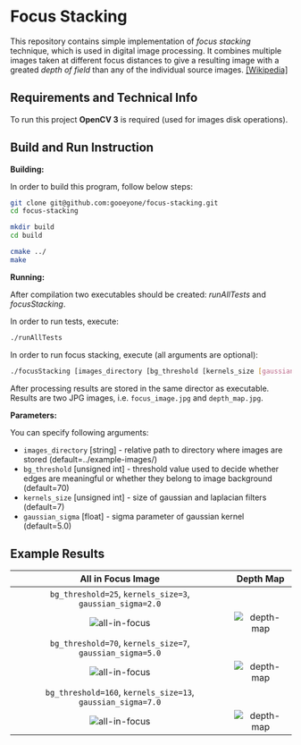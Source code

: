 # Focus Stacking

This repository contains simple implementation of _focus stacking_ technique, 
which is used in digital image processing. It combines multiple images taken at different
focus distances to give a resulting image with a greated _depth of field_ than any
of the individual source images. [[Wikipedia]](https://en.wikipedia.org/wiki/Focus_stacking)

## Requirements and Technical Info

To run this project **OpenCV 3** is required (used for images disk operations).


## Build and Run Instruction

**Building:**

In order to build this program, follow below steps:

```bash
git clone git@github.com:gooeyone/focus-stacking.git
cd focus-stacking

mkdir build
cd build

cmake ../
make
```

**Running:**

After compilation two executables should be created: _runAllTests_ and _focusStacking_.

In order to run tests, execute:
 ```bash
 ./runAllTests
 ```

In order to run focus stacking, execute (all arguments are optional):

```bash
./focusStacking [images_directory [bg_threshold [kernels_size [gaussian_sigma]]]]
```
After processing results are stored in the same director as executable. Results are two JPG images, 
i.e. `focus_image.jpg` and `depth_map.jpg`. 

**Parameters:**

You can specify following arguments:
- `images_directory` [string] - relative path to directory where images are 
stored (default=../example-images/)
- `bg_threshold` [unsigned int] - threshold value used to decide whether edges 
are meaningful or whether they belong to image background (default=70)
- `kernels_size` [unsigned int] - size of gaussian and laplacian filters (default=7)
- `gaussian_sigma` [float] - sigma parameter of gaussian kernel (default=5.0)

## Example Results

|All in Focus Image|Depth Map|
|:---:|:---:|
|`bg_threshold=25`, `kernels_size=3`, `gaussian_sigma=2.0`||
|![all-in-focus](http://luniak.io/focus-stacking-repo-images/focus_image_25_3_2.jpg)|![depth-map](http://luniak.io/focus-stacking-repo-images/depth_map_25_3_2.jpg)|
|`bg_threshold=70`, `kernels_size=7`, `gaussian_sigma=5.0`||
|![all-in-focus](http://luniak.io/focus-stacking-repo-images/focus_image_70_7_5.jpg)|![depth-map](http://luniak.io/focus-stacking-repo-images/depth_map_70_7_5.jpg)|
|`bg_threshold=160`, `kernels_size=13`, `gaussian_sigma=7.0`||
|![all-in-focus](http://luniak.io/focus-stacking-repo-images/focus_image_160_13_7.jpg)|![depth-map](http://luniak.io/focus-stacking-repo-images/depth_map_160_13_7.jpg)|